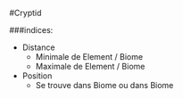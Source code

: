 #Cryptid

###indices:
* Distance
    * Minimale de Element / Biome
    * Maximale de Element / Biome
* Position
    * Se trouve dans Biome ou dans Biome 
